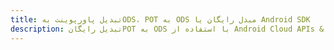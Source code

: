 ---title: تبدیل پاورپوینت بهODS، POT به ODS مبدل رایگان یا Android SDKdescription: تبدیل رایگانPOT به ODS با استفاده از Android Cloud APIs & SDK. همچنین اسناد Microsoft PowerPoint را در Cloud ایجاد، ویرایش و رندر کنید.---